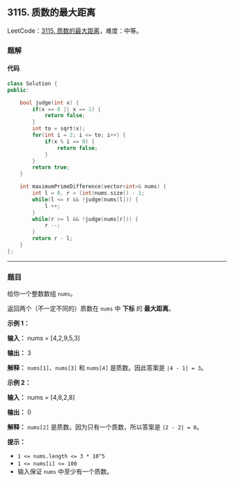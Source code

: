 ## 3115. 质数的最大距离

LeetCode：[3115. 质数的最大距离](https://leetcode.cn/problems/maximum-prime-difference/)，难度：中等。

### 题解

#### 代码

```c++
class Solution {
public:

    bool judge(int x) {
        if(x == 0 || x == 1) {
            return false;
        }
        int to = sqrt(x);
        for(int i = 2; i <= to; i++) {
            if(x % i == 0) {
                return false;
            }
        }
        return true;
    }

    int maximumPrimeDifference(vector<int>& nums) {
        int l = 0, r = (int)nums.size() - 1;
        while(l <= r && !judge(nums[l])) {
            l ++;
        }
        while(r >= l && !judge(nums[r])) {
            r --;
        }
        return r - l;
    }
};
```



---



### 题目

给你一个整数数组 `nums`。

返回两个（不一定不同的）质数在 `nums` 中 **下标** 的 **最大距离**。

 

**示例 1：**

**输入：** nums = [4,2,9,5,3]

**输出：** 3

**解释：** `nums[1]`、`nums[3]` 和 `nums[4]` 是质数。因此答案是 `|4 - 1| = 3`。

**示例 2：**

**输入：** nums = [4,8,2,8]

**输出：** 0

**解释：** `nums[2]` 是质数。因为只有一个质数，所以答案是 `|2 - 2| = 0`。

 

**提示：**

- `1 <= nums.length <= 3 * 10^5`
- `1 <= nums[i] <= 100`
- 输入保证 `nums` 中至少有一个质数。


